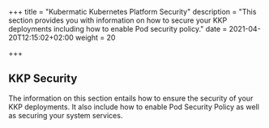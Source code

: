 +++
title = "Kubermatic Kubernetes Platform Security"
description = "This section provides you with information on how to secure your KKP deployments including how to enable Pod security policy."
date = 2021-04-20T12:15:02+02:00
weight = 20

+++

## KKP Security

The information on this section entails how to ensure the security of your KKP deployments. It also include how to enable Pod Security Policy as well as securing your system services.